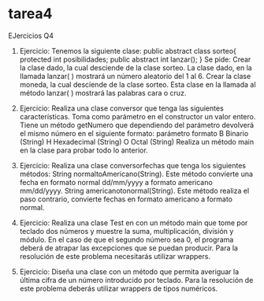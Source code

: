 # tarea4
EJercicios Q4

1. Ejercicio: Tenemos la siguiente clase:
public abstract class sorteo{
protected int posibilidades;
public abstract int lanzar();
}
Se pide:
Crear la clase dado, la cual desciende de la clase sorteo. La clase dado, en la llamada lanzar( ) mostrará un número aleatorio del 1 al 6.
Crear la clase moneda, la cual desciende de la clase sorteo. Esta clase en la llamada al método lanzar( ) mostrará las palabras cara o cruz.

2. Ejercicio:
Realiza una clase conversor que tenga las siguientes características.
Toma como parámetro en el constructor un valor entero.
Tiene un método getNumero que dependiendo del parámetro devolverá el mismo número en el siguiente formato:
parámetro  formato 
B          Binario (String)
H          Hexadecimal (String)
O          Octal (String)
Realiza un método main en la clase para probar todo lo anterior.

3. Ejercicio: Realiza una clase conversorfechas que tenga los siguientes métodos:
String normaltoAmericano(String). Este método convierte una fecha en formato normal dd/mm/yyyy a formato americano mm/dd/yyyy.
String americanotonormal(String). Este método realiza el paso contrario, convierte fechas en formato americano a formato normal.

7. Ejercicio: Realiza una clase Test en con un método main que tome por teclado dos números y muestre la suma, multiplicación, división y módulo. En el caso de que el segundo número sea
0, el programa deberá de atrapar las excepciones que se puedan producir. Para la resolución de este problema necesitarás utilizar wrappers.

6. Ejercicio: Diseña una clase con un método que permita averiguar la última cifra de un número introducido por teclado. Para la resolución de este problema deberás utilizar wrappers de tipos
numéricos.
